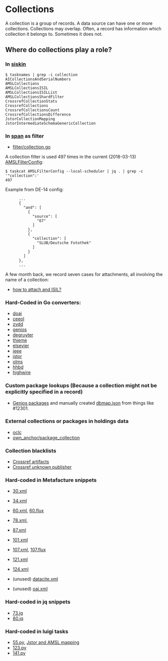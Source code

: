 Collections
===========

A collection is a group of records. A data source can have one or more
collections. Collections may overlap. Often, a record has information which
collection it belongs to. Sometimes it does not.


Where do collections play a role?
---------------------------------

### In [siskin](https://github.com/miku/siskin)

```shell
$ tasknames | grep -i collection
AICollectionsAndSerialNumbers
AMSLCollections
AMSLCollectionsISIL
AMSLCollectionsISILList
AMSLCollectionsShardFilter
CrossrefCollectionStats
CrossrefCollections
CrossrefCollectionsCount
CrossrefCollectionsDifference
JstorCollectionMapping
JstorIntermediateSchemaGenericCollection
```

### In [span](https://github.com/miku/span) as filter

* [filter/collection.go](https://github.com/miku/span/blob/2f582de074ece435548ae577febdbb57395ad4aa/filter/collection.go)

A collection filter is used 497 times in the current (2018-03-13)
[AMSLFilterConfig](https://github.com/miku/siskin/blob/732d0c0683ae744bf37dc34b8795301cb76360aa/siskin/sources/amsl.py#L645-L711):

```
$ taskcat AMSLFilterConfig --local-scheduler | jq . | grep -c '"collection":'
497
```

Example from DE-14 config:

```
      ...
      {
        "and": [
          {
            "source": [
              "67"
            ]
          },
          {
            "collection": [
              "SLUB/Deutsche Fotothek"
            ]
          }
        ]
      },
      ...
```

A few month back, we record seven cases for attachments, all involving the name of a collection:

* [how to attach and
  ISIL?](https://github.com/miku/siskin/blob/732d0c0683ae744bf37dc34b8795301cb76360aa/siskin/sources/amsl.py#L651-L657)

### Hard-Coded in Go converters:

* [doaj](https://github.com/miku/span/blob/a1c1b604f9320fa2c4d5f390c560f69f65e04f8a/formats/doaj/document.go#L42)
* [ceeol](https://github.com/miku/span/blob/94878b24fa18cddc00af56ce075aae904c5821e2/formats/ceeol/article.go#L20)
* [zvdd](https://github.com/miku/span/blob/a1c1b604f9320fa2c4d5f390c560f69f65e04f8a/formats/zvdd/record.go#L18)
* [genios](https://github.com/miku/span/blob/3c88c49920507c6eee1711aead83ccf9b5481ec8/formats/genios/document.go#L45)
* [degruyter](https://github.com/miku/span/blob/a1c1b604f9320fa2c4d5f390c560f69f65e04f8a/formats/degruyter/article.go#L39)
* [thieme](https://github.com/miku/span/blob/a1c1b604f9320fa2c4d5f390c560f69f65e04f8a/formats/thieme/document.go#L18)
* [elsevier](https://github.com/miku/span/blob/a1c1b604f9320fa2c4d5f390c560f69f65e04f8a/formats/elsevier/dataset.go#L25)
* [ieee](https://github.com/miku/span/blob/43a44f1d62356f12e1486b76b894b68da6949c8a/formats/ieee/publication.go#L20)
* [jstor](https://github.com/miku/span/blob/a1c1b604f9320fa2c4d5f390c560f69f65e04f8a/formats/jstor/article.go#L45)
* [olms](https://github.com/miku/span/blob/ebc6e9f007a666816e822ed0013808fb86d91d99/formats/olms/record.go#L83)
* [hhbd](https://github.com/miku/span/blob/63b4d389e28e6ac73069d032ad989d4523e2b999/formats/hhbd/record.go#L113)
* [highwire](https://github.com/miku/span/blob/a1c1b604f9320fa2c4d5f390c560f69f65e04f8a/formats/highwire/record.go#L62)

### Custom package lookups (Because a collection might not be explicitly specified in a record)

* [Genios
packages](https://github.com/miku/span/blob/3c88c49920507c6eee1711aead83ccf9b5481ec8/formats/genios/document.go#L251-L270)
and manually created
[dbmap.json](https://github.com/miku/span/blob/2f582de074ece435548ae577febdbb57395ad4aa/assets/genios/dbmap.json)
from things like #12301.

### External collections or packages in holdings data

* [oclc](https://github.com/miku/span/blob/060bfd0f912655bc7f6e2e8ed0c980ce28341873/licensing/entry.go#L118-L119)
* [own_anchor/package_collection](https://github.com/miku/span/blob/060bfd0f912655bc7f6e2e8ed0c980ce28341873/licensing/entry.go#L106-L107)

### Collection blacklists

* [Crossref artifacts](https://github.com/miku/span/blob/9ee898530614277bd9705f0e42b760955817972d/formats/crossref/document.go#L322-L333)
* [Crossref unknown publisher](https://github.com/miku/span/blob/9ee898530614277bd9705f0e42b760955817972d/formats/crossref/document.go#L336)

### Hard-coded in Metafacture snippets

* [30.xml](https://github.com/miku/siskin/blob/0209586991cbb501b10b0672ac9d793b53b76925/siskin/assets/30/30_morph.xml#L56-L60)
* [34.xml](https://github.com/miku/siskin/blob/447f48b80423e5e221b3dc1cea5e4c1790a98997/siskin/assets/34/morph.xml#L54-L58)
* [60.xml](https://github.com/miku/siskin/blob/ea069dbeb189237c6d0b5791a63046846b786075/siskin/assets/60/morph.xml#L44-L48),
  [60.flux](https://github.com/miku/siskin/blob/ea069dbeb189237c6d0b5791a63046846b786075/siskin/assets/60/flux.flux#L7)
* [78.xml](https://github.com/miku/siskin/blob/ea069dbeb189237c6d0b5791a63046846b786075/siskin/assets/78/78_morph.xml#L8-L12), 
* [87.xml](https://github.com/miku/siskin/blob/ea069dbeb189237c6d0b5791a63046846b786075/siskin/assets/87/87_morph.xml#L37-L41)
* [101.xml](https://github.com/miku/siskin/blob/ea069dbeb189237c6d0b5791a63046846b786075/siskin/assets/101/101_morph.xml#L12-L16)
* [107.xml](https://github.com/miku/siskin/blob/ea069dbeb189237c6d0b5791a63046846b786075/siskin/assets/107/morph.xml#L48-L52),
  [107.flux](https://github.com/miku/siskin/blob/ea069dbeb189237c6d0b5791a63046846b786075/siskin/assets/107/107.flux#L5)
* [121.xml](https://github.com/miku/siskin/blob/ea069dbeb189237c6d0b5791a63046846b786075/siskin/assets/arxiv/121_morph.xml#L46-L50)
* [124.xml](https://github.com/miku/siskin/blob/ea069dbeb189237c6d0b5791a63046846b786075/siskin/assets/124/124_morph.xml#L50-L54)

* (unused) [datacite.xml](https://github.com/miku/siskin/blob/ea069dbeb189237c6d0b5791a63046846b786075/siskin/assets/datacite/morph.xml#L44-L48)
* (unused) [oai.xml](https://github.com/miku/siskin/blob/ea069dbeb189237c6d0b5791a63046846b786075/siskin/assets/oai/morph.xml#L44-L48)

### Hard-coded in jq snippets

* [73.jq](https://github.com/miku/siskin/blob/ea069dbeb189237c6d0b5791a63046846b786075/siskin/assets/73/filter.jq#L5)
* [80.jq](https://github.com/miku/siskin/blob/ea069dbeb189237c6d0b5791a63046846b786075/siskin/assets/80/filter.jq#L5)

### Hard-coded in luigi tasks

* [55.py](https://github.com/miku/siskin/blob/a87d04d7126f7be721bf37fe4b47048504c16fda/siskin/sources/jstor.py#L425),
  [Jstor and AMSL
  mapping](https://github.com/miku/siskin/blob/a87d04d7126f7be721bf37fe4b47048504c16fda/siskin/sources/jstor.py#L372-L396)
* [123.py](https://github.com/miku/siskin/blob/ea069dbeb189237c6d0b5791a63046846b786075/siskin/sources/jove.py#L123)
* [141.py](https://github.com/miku/siskin/blob/342c55300c72fa97ef047089000fd146727c3a3d/siskin/sources/lynda.py#L121)

